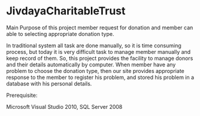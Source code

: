 # JivdayaCharitableTrust
Main Purpose of this project member request for donation and member can able to selecting appropriate donation type.

In traditional system all task are done manually, so it is time consuming process, but today it is very difficult task to manage member manually and keep record of them. So, this project provides the facility to manage donors and their details automatically by computer.
When member have any problem to choose the donation type, then our site provides appropriate response to the member to register his problem, and stored his problem in a database with his personal details.

Prerequisite:

Microsoft Visual Studio 2010, SQL Server 2008
 
